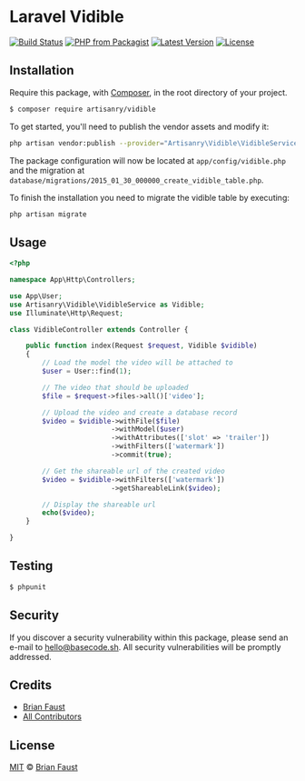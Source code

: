 # Laravel Vidible

[![Build Status](https://img.shields.io/travis/artisanry/Vidible/master.svg?style=flat-square)](https://travis-ci.org/artisanry/Vidible)
[![PHP from Packagist](https://img.shields.io/packagist/php-v/artisanry/vidible.svg?style=flat-square)]()
[![Latest Version](https://img.shields.io/github/release/artisanry/Vidible.svg?style=flat-square)](https://github.com/artisanry/Vidible/releases)
[![License](https://img.shields.io/packagist/l/artisanry/Vidible.svg?style=flat-square)](https://packagist.org/packages/artisanry/Vidible)

## Installation

Require this package, with [Composer](https://getcomposer.org/), in the root directory of your project.

``` bash
$ composer require artisanry/vidible
```

To get started, you'll need to publish the vendor assets and modify it:

```bash
php artisan vendor:publish --provider="Artisanry\Vidible\VidibleServiceProvider"
```

The package configuration will now be located at `app/config/vidible.php` and the migration at `database/migrations/2015_01_30_000000_create_vidible_table.php`.

To finish the installation you need to migrate the vidible table by executing:

```bash
php artisan migrate
```

## Usage

``` php
<?php

namespace App\Http\Controllers;

use App\User;
use Artisanry\Vidible\VidibleService as Vidible;
use Illuminate\Http\Request;

class VidibleController extends Controller {

    public function index(Request $request, Vidible $vidible)
    {
        // Load the model the video will be attached to
        $user = User::find(1);

        // The video that should be uploaded
        $file = $request->files->all()['video'];

        // Upload the video and create a database record
        $video = $vidible->withFile($file)
                         ->withModel($user)
                         ->withAttributes(['slot' => 'trailer'])
                         ->withFilters(['watermark'])
                         ->commit(true);

        // Get the shareable url of the created video
        $video = $vidible->withFilters(['watermark'])
                         ->getShareableLink($video);

        // Display the shareable url
        echo($video);
    }

}
```

## Testing

``` bash
$ phpunit
```

## Security

If you discover a security vulnerability within this package, please send an e-mail to hello@basecode.sh. All security vulnerabilities will be promptly addressed.

## Credits

- [Brian Faust](https://github.com/faustbrian)
- [All Contributors](../../contributors)

## License

[MIT](LICENSE) © [Brian Faust](https://basecode.sh)

<!-- ## To-Do
- Implement **Batch processing** with an easy to use syntax.
- Implement **Move to Slot** with an easy to use syntax.
- Implement **getShareableLink** for the following adapters
    - Azure
    - Copy
    - Ftp
    - GridFs
    - Rackspace
    - Sftp
    - WebDav
    - ZipArchive
- Refactoring and Package structuring
- Write more about how to use the package
- Write more descriptive comments -->
